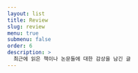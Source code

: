 ```yaml
---
layout: list
title: Review
slug: review
menu: true
submenu: false
order: 6
description: >
  최근에 읽은 책이나 논문들에 대한 감상을 남긴 글
---
```

